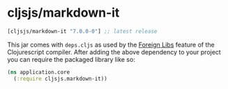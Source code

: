 # cljsjs/markdown-it

[](dependency)
```clojure
[cljsjs/markdown-it "7.0.0-0"] ;; latest release
```
[](/dependency)

This jar comes with `deps.cljs` as used by the [Foreign Libs][flibs] feature
of the Clojurescript compiler. After adding the above dependency to your project
you can require the packaged library like so:

```clojure
(ns application.core
  (:require cljsjs.markdown-it))
```

[flibs]: https://github.com/clojure/clojurescript/wiki/Packaging-Foreign-Dependencies
